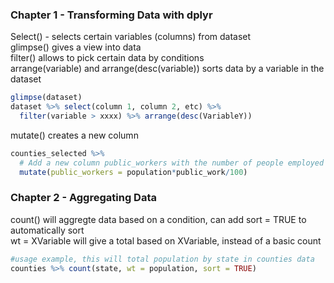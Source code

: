 ### Chapter 1 - Transforming Data with dplyr   
Select() - selects certain variables (columns) from dataset  
glimpse() gives a view into data  
filter() allows to pick certain data by conditions  
arrange(variable) and arrange(desc(variable)) sorts data by a variable in the dataset  
```r
glimpse(dataset)
dataset %>% select(column 1, column 2, etc) %>%
  filter(variable > xxxx) %>% arrange(desc(VariableY))
```
mutate() creates a new column  
```r
counties_selected %>%
  # Add a new column public_workers with the number of people employed in public work
  mutate(public_workers = population*public_work/100)
```
### Chapter 2 - Aggregating Data
count() will aggregte data based on a condition, can add sort = TRUE to automatically sort  
  wt = XVariable will give a total based on XVariable, instead of a basic count
```r
#usage example, this will total population by state in counties data 
counties %>% count(state, wt = population, sort = TRUE)
```
